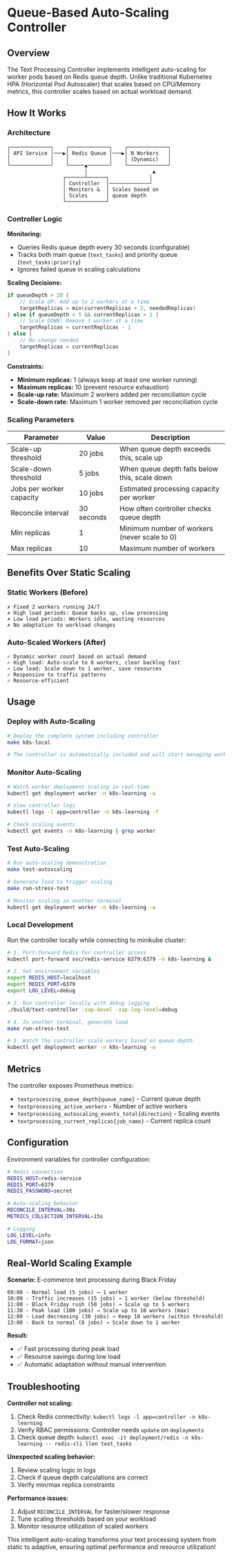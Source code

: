 # Queue-Based Auto-Scaling Controller

## Overview

The Text Processing Controller implements intelligent auto-scaling for worker pods based on Redis queue depth. Unlike traditional Kubernetes HPA (Horizontal Pod Autoscaler) that scales based on CPU/Memory metrics, this controller scales based on actual workload demand.

## How It Works

### Architecture

```
┌─────────────┐    ┌─────────────┐    ┌─────────────┐
│ API Service │───▶│ Redis Queue │───▶│ N Workers   │
│             │    │             │    │ (Dynamic)   │
└─────────────┘    └─────▲───────┘    └─────────────┘
                         │                     ▲
                  ┌──────┴──────┐             │
                  │ Controller  │─────────────┘
                  │ Monitors &  │ Scales based on
                  │ Scales      │ queue depth
                  └─────────────┘
```

### Controller Logic

**Monitoring:**
- Queries Redis queue depth every 30 seconds (configurable)
- Tracks both main queue (`text_tasks`) and priority queue (`text_tasks:priority`)
- Ignores failed queue in scaling calculations

**Scaling Decisions:**
```go
if queueDepth > 20 {
    // Scale UP: Add up to 2 workers at a time
    targetReplicas = min(currentReplicas + 2, neededReplicas)
} else if queueDepth < 5 && currentReplicas > 1 {
    // Scale DOWN: Remove 1 worker at a time
    targetReplicas = currentReplicas - 1
} else {
    // No change needed
    targetReplicas = currentReplicas
}
```

**Constraints:**
- **Minimum replicas:** 1 (always keep at least one worker running)
- **Maximum replicas:** 10 (prevent resource exhaustion)
- **Scale-up rate:** Maximum 2 workers added per reconciliation cycle
- **Scale-down rate:** Maximum 1 worker removed per reconciliation cycle

### Scaling Parameters

| Parameter | Value | Description |
|-----------|--------|-------------|
| Scale-up threshold | 20 jobs | When queue depth exceeds this, scale up |
| Scale-down threshold | 5 jobs | When queue depth falls below this, scale down |
| Jobs per worker capacity | 10 jobs | Estimated processing capacity per worker |
| Reconcile interval | 30 seconds | How often controller checks queue depth |
| Min replicas | 1 | Minimum number of workers (never scale to 0) |
| Max replicas | 10 | Maximum number of workers |

## Benefits Over Static Scaling

### Static Workers (Before)
```
✗ Fixed 2 workers running 24/7
✗ High load periods: Queue backs up, slow processing
✗ Low load periods: Workers idle, wasting resources  
✗ No adaptation to workload changes
```

### Auto-Scaled Workers (After)
```
✓ Dynamic worker count based on actual demand
✓ High load: Auto-scale to 8 workers, clear backlog fast
✓ Low load: Scale down to 1 worker, save resources
✓ Responsive to traffic patterns
✓ Resource-efficient
```

## Usage

### Deploy with Auto-Scaling

```bash
# Deploy the complete system including controller
make k8s-local

# The controller is automatically included and will start managing worker scaling
```

### Monitor Auto-Scaling

```bash
# Watch worker deployment scaling in real-time
kubectl get deployment worker -n k8s-learning -w

# View controller logs
kubectl logs -l app=controller -n k8s-learning -f

# Check scaling events
kubectl get events -n k8s-learning | grep worker
```

### Test Auto-Scaling

```bash
# Run auto-scaling demonstration
make test-autoscaling

# Generate load to trigger scaling
make run-stress-test

# Monitor scaling in another terminal
kubectl get deployment worker -n k8s-learning -w
```

### Local Development

Run the controller locally while connecting to minikube cluster:

```bash
# 1. Port-forward Redis for controller access
kubectl port-forward svc/redis-service 6379:6379 -n k8s-learning &

# 2. Set environment variables
export REDIS_HOST=localhost
export REDIS_PORT=6379
export LOG_LEVEL=debug

# 3. Run controller locally with debug logging
./build/text-controller -zap-devel -zap-log-level=debug

# 4. In another terminal, generate load
make run-stress-test

# 5. Watch the controller scale workers based on queue depth
kubectl get deployment worker -n k8s-learning -w
```

## Metrics

The controller exposes Prometheus metrics:

- `textprocessing_queue_depth{queue_name}` - Current queue depth
- `textprocessing_active_workers` - Number of active workers
- `textprocessing_autoscaling_events_total{direction}` - Scaling events
- `textprocessing_current_replicas{job_name}` - Current replica count

## Configuration

Environment variables for controller configuration:

```bash
# Redis connection
REDIS_HOST=redis-service
REDIS_PORT=6379
REDIS_PASSWORD=secret

# Auto-scaling behavior  
RECONCILE_INTERVAL=30s
METRICS_COLLECTION_INTERVAL=15s

# Logging
LOG_LEVEL=info
LOG_FORMAT=json
```

## Real-World Scaling Example

**Scenario:** E-commerce text processing during Black Friday

```
09:00 - Normal load (5 jobs) → 1 worker
10:00 - Traffic increases (15 jobs) → 1 worker (below threshold)
11:00 - Black Friday rush (50 jobs) → Scale up to 5 workers
11:30 - Peak load (100 jobs) → Scale up to 10 workers (max)
12:00 - Load decreasing (30 jobs) → Keep 10 workers (within threshold)
13:00 - Back to normal (8 jobs) → Scale down to 1 worker
```

**Result:** 
- ✅ Fast processing during peak load
- ✅ Resource savings during low load  
- ✅ Automatic adaptation without manual intervention

## Troubleshooting

**Controller not scaling:**
1. Check Redis connectivity: `kubectl logs -l app=controller -n k8s-learning`
2. Verify RBAC permissions: Controller needs `update` on `deployments`
3. Check queue depth: `kubectl exec -it deployment/redis -n k8s-learning -- redis-cli llen text_tasks`

**Unexpected scaling behavior:**
1. Review scaling logic in logs
2. Check if queue depth calculations are correct
3. Verify min/max replica constraints

**Performance issues:**
1. Adjust `RECONCILE_INTERVAL` for faster/slower response
2. Tune scaling thresholds based on your workload
3. Monitor resource utilization of scaled workers

This intelligent auto-scaling transforms your text processing system from static to adaptive, ensuring optimal performance and resource utilization!